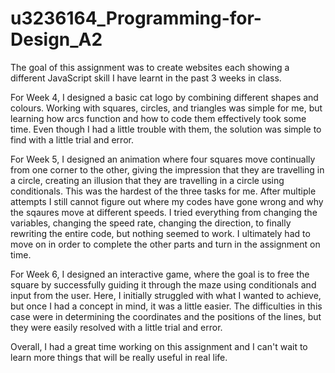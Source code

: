 # u3236164_Programming-for-Design_A2
The goal of this assignment was to create websites each showing a different JavaScript skill I have learnt in the past 3 weeks in class.

For Week 4, I designed a basic cat logo by combining different shapes and colours. Working with squares, circles, and triangles was simple for me, but learning how arcs function and how to code them effectively took some time. Even though I had a little trouble with them, the solution was simple to find with a little trial and error.

For Week 5, I designed an animation where four squares move continually from one corner to the other, giving the impression that they are travelling in a circle, creating an illusion that they are travelling in a circle using conditionals. This was the hardest of the three tasks for me. After multiple attempts I still cannot figure out where my codes have gone wrong and why the sqaures move at different speeds. I tried everything from changing the variables, changing the speed rate, changing the direction, to finally rewriting the entire code, but nothing seemed to work. I ultimately had to move on in order to complete the other parts and turn in the assignment on time.

For Week 6, I designed an interactive game, where the goal is to free the square by successfully guiding it through the maze using conditionals and input from the user. Here, I initially struggled with what I wanted to achieve, but once I had a concept in mind, it was a little easier. The difficulties in this case were in determining the coordinates and the positions of the lines, but they were easily resolved with a little trial and error.

Overall, I had a great time working on this assignment and I can't wait to learn more things that will be really useful in real life.
